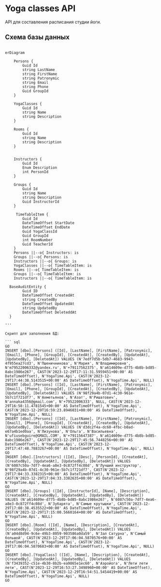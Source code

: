 # Yoga classes API

API для составления расписания студии йоги.



## Схема базы данных
```mermaid

erDiagram

    Persons {
        Guid Id
        string LastName
        string FirstName
        string Patronymic
        string Email
        string Phone
        Guid GroupId
    }

    YogaClasses {
        Guid Id
        string Name
        string Description
    }

    Rooms {
        Guid Id
        string Name
        string Description
    }
    

    Instructors {
        Guid Id
        Enum Description
        int PersonId
    }

    Groups {
        Guid Id
        string Name
        string Description
        Guid InstructorId
    }

     TimeTableItem {
        Guid Id
        DateTimeOffset StartDate
        DateTimeOffset EndDate
        Guid YogaClassId
        Guid GroupId
        int RoomNumber
        Guid TeacherId
    }
    Persons ||--o{ Instructors: is
    Groups ||--o{ Persons: is
    Instructors ||--o{ Groups: is
    YogaClasses ||--o{ TimeTableItem: is
    Rooms ||--o{ TimeTableItem: is
    Groups ||--o{ TimeTableItem: is
    Instructors ||--o{ TimeTableItem: is

  BaseAuditEntity {
        Guid ID
        DateTimeOffset CreatedAt
        string CreatedBy
        DateTimeOffset UpdatedAt
        string UpdatedBy
        DateTimeOffset DeleteddAt
  }

'''

Скрипт для заполнения БД:

``` sql
GO
INSERT [dbo].[Persons] ([Id], [LastName], [FirstName], [Patronymic], [Email], [Phone], [GroupId], [CreatedAt], [CreatedBy], [UpdatedAt], [UpdatedBy], [DeletedAt]) VALUES (N'7edf7d5b-5db7-4683-9943-4f955ea27cd3', N'Пшеничникова', N'Мария', N'Владимировнв', N'm79522006332@yandex.ru', N'+79117562375', N'a614609e-d775-4b8b-bd85-8abc1986e267', CAST(N'2023-12-29T17:11:31.5959451+00:00' AS DateTimeOffset), N'YogaTime.Api', CAST(N'2023-12-29T17:44:38.5143515+00:00' AS DateTimeOffset), N'YogaTime.Api', NULL)
INSERT [dbo].[Persons] ([Id], [LastName], [FirstName], [Patronymic], [Email], [Phone], [GroupId], [CreatedAt], [CreatedBy], [UpdatedAt], [UpdatedBy], [DeletedAt]) VALUES (N'98f29a4b-07d1-4c30-961e-5b7c1f721df7', N'Ахметьянов', N'Азат', N'Ришатович', N'annaka4356@gmail.com', N'+79522006333', NULL, CAST(N'2023-12-29T16:58:11.4781545+00:00' AS DateTimeOffset), N'YogaTime.Api', CAST(N'2023-12-29T16:59:23.8946031+00:00' AS DateTimeOffset), N'YogaTime.Api', NULL)
INSERT [dbo].[Persons] ([Id], [LastName], [FirstName], [Patronymic], [Email], [Phone], [GroupId], [CreatedAt], [CreatedBy], [UpdatedAt], [UpdatedBy], [DeletedAt]) VALUES (N'd3dc2f4a-dc60-4fbc-b0ad-e67a4b1ed0aa', N'Лизунова', N'Ольга', N'Васильевна', N'ufiusebguire@GMAIL.COM', N'+79115647387', N'a614609e-d775-4b8b-bd85-8abc1986e267', CAST(N'2023-12-29T17:45:56.7448256+00:00' AS DateTimeOffset), N'YogaTime.Api', CAST(N'2023-12-29T17:47:48.7883267+00:00' AS DateTimeOffset), N'YogaTime.Api', NULL)
GO
INSERT [dbo].[Instructors] ([Id], [Desc], [PersonId], [CreatedAt], [CreatedBy], [UpdatedAt], [UpdatedBy], [DeletedAt]) VALUES (N'6087c50a-7df7-4ea6-a8e3-0c872ff4c08d', N'Лучший инструктор', N'98f29a4b-07d1-4c30-961e-5b7c1f721df7', CAST(N'2023-12-29T17:04:33.3382315+00:00' AS DateTimeOffset), N'YogaTime.Api', CAST(N'2023-12-29T17:04:33.3382635+00:00' AS DateTimeOffset), N'YogaTime.Api', NULL)
GO
INSERT [dbo].[Groups] ([Id], [InstructorId], [Name], [Description], [CreatedAt], [CreatedBy], [UpdatedAt], [UpdatedBy], [DeletedAt]) VALUES (N'a614609e-d775-4b8b-bd85-8abc1986e267', N'6087c50a-7df7-4ea6-a8e3-0c872ff4c08d', N'Зубарята', N'Самые крутышки', CAST(N'2023-12-29T17:08:38.4535522+00:00' AS DateTimeOffset), N'YogaTime.Api', CAST(N'2023-12-29T17:15:00.5660164+00:00' AS DateTimeOffset), N'YogaTime.Api', NULL)
GO
INSERT [dbo].[Room] ([Id], [Name], [Description], [CreatedAt], [CreatedBy], [UpdatedAt], [UpdatedBy], [DeletedAt]) VALUES (N'a04d8d94-9c6e-49b3-8059-903586a0da59', N'Зал Сатурна', N'Самый большой', CAST(N'2023-12-29T17:06:04.5870576+00:00' AS DateTimeOffset), N'YogaTime.Api', CAST(N'2023-12-29T17:06:04.5870683+00:00' AS DateTimeOffset), N'YogaTime.Api', NULL)
GO
INSERT [dbo].[YogaClass] ([Id], [Name], [Description], [CreatedAt], [CreatedBy], [UpdatedAt], [UpdatedBy], [DeletedAt]) VALUES (N'f3439352-c51e-4b30-8b2b-ea9865e1ec60', N'Аэройога', N'Лети лети лети', CAST(N'2023-12-29T16:53:27.3498960+00:00' AS DateTimeOffset), N'YogaTime.Api', CAST(N'2023-12-29T16:54:51.5454419+00:00' AS DateTimeOffset), N'YogaTime.Api', NULL)
GO
```
